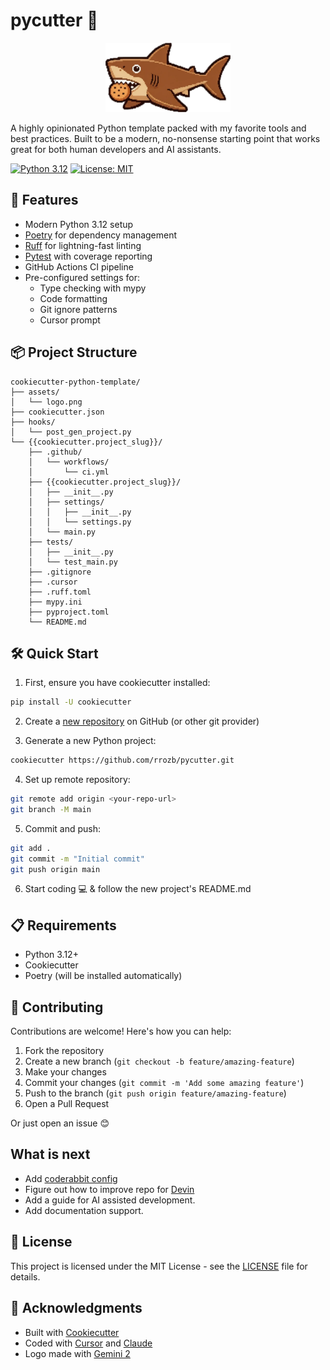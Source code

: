 # pycutter 🔪

<p align="center">
  <img src="assets/logo.webp" alt="Pycutter Logo" width="200"/>
</p>

A highly opinionated Python template packed with my favorite tools and best practices. Built to be a modern, no-nonsense starting point that works great for both human developers and AI assistants.

[![Python 3.12](https://img.shields.io/badge/python-3.12-blue.svg)](https://www.python.org/downloads/release/python-312/)
[![License: MIT](https://img.shields.io/badge/License-MIT-yellow.svg)](https://opensource.org/licenses/MIT)

## 🚀 Features

- Modern Python 3.12 setup
- [Poetry](https://python-poetry.org/) for dependency management
- [Ruff](https://docs.astral.sh/ruff/) for lightning-fast linting
- [Pytest](https://docs.pytest.org/en/latest/) with coverage reporting
- GitHub Actions CI pipeline
- Pre-configured settings for:
  - Type checking with mypy
  - Code formatting
  - Git ignore patterns
  - Cursor prompt

## 📦 Project Structure

```
cookiecutter-python-template/
├── assets/
│   └── logo.png
├── cookiecutter.json
├── hooks/
│   └── post_gen_project.py
└── {{cookiecutter.project_slug}}/
    ├── .github/
    │   └── workflows/
    │       └── ci.yml
    ├── {{cookiecutter.project_slug}}/
    │   ├── __init__.py
    │   ├── settings/
    │   │   ├── __init__.py
    │   │   └── settings.py
    │   └── main.py
    ├── tests/
    │   ├── __init__.py
    │   └── test_main.py
    ├── .gitignore
    ├── .cursor
    ├── .ruff.toml
    ├── mypy.ini
    ├── pyproject.toml
    └── README.md
```

## 🛠️ Quick Start

1. First, ensure you have cookiecutter installed:
```bash
pip install -U cookiecutter
```
2. Create a [new repository](https://github.com/new) on GitHub (or other git provider)

3. Generate a new Python project:
```bash
cookiecutter https://github.com/rrozb/pycutter.git
```

4. Set up remote repository:
```bash
git remote add origin <your-repo-url>
git branch -M main
```
5. Commit and push:
```bash
git add .
git commit -m "Initial commit"
git push origin main
```

6. Start coding 💻 & follow the new project's README.md

## 📋 Requirements

- Python 3.12+
- Cookiecutter
- Poetry (will be installed automatically)

## 🤝 Contributing

Contributions are welcome! Here's how you can help:

1. Fork the repository
2. Create a new branch (`git checkout -b feature/amazing-feature`)
3. Make your changes
4. Commit your changes (`git commit -m 'Add some amazing feature'`)
5. Push to the branch (`git push origin feature/amazing-feature`)
6. Open a Pull Request

Or just open an issue 😊

## What is next

- Add [coderabbit config](https://docs.coderabbit.ai/getting-started/configure-coderabbit)
- Figure out how to improve repo for [Devin](https://docs.devin.ai/)
- Add a guide for AI assisted development.
- Add documentation support.


## 📝 License

This project is licensed under the MIT License - see the [LICENSE](LICENSE) file for details.

## 🙏 Acknowledgments

- Built with [Cookiecutter](https://github.com/cookiecutter/cookiecutter)
- Coded with [Cursor](https://www.cursor.com/) and [Claude](https://www.anthropic.com)
- Logo made with [Gemini 2](https://deepmind.google/technologies/gemini/)



